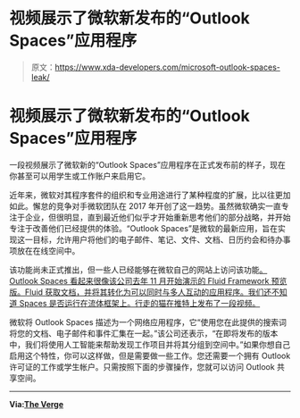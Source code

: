 # 视频展示了微软新发布的“Outlook Spaces”应用程序

> 原文：<https://www.xda-developers.com/microsoft-outlook-spaces-leak/>

# 视频展示了微软新发布的“Outlook Spaces”应用程序

一段视频展示了微软新的“Outlook Spaces”应用程序在正式发布前的样子，现在你甚至可以用学生或工作账户来启用它。

近年来，微软对其程序套件的组织和专业用途进行了某种程度的扩展，比以往更加如此。懈怠的竞争对手微软团队在 2017 年开创了这一趋势。虽然微软确实一直专注于企业，但很明显，直到最近他们似乎才开始重新思考他们的部分战略，并开始专注于改善他们已经提供的体验。“Outlook Spaces”是微软的最新应用，旨在实现这一目标，允许用户将他们的电子邮件、笔记、文件、文档、日历约会和待办事项放在在线空间中。

该功能尚未正式推出，但一些人已经能够在微软自己的网站上访问该功能[。Outlook Spaces 看起来很像该公司去年 11 月开始演示的 Fluid Framework 预览版。Fluid 获取文档，并将其转化为可以同时与多人互动的应用程序。我们还不知道 Spaces 是否运行在流体框架上。行走的猫在推特上发布了一段视频。](https://outlook.office.com/spaces)

微软将 Outlook Spaces 描述为一个网络应用程序，它“使用您在此提供的搜索词将您的文档、电子邮件和事件汇集在一起。”该公司还表示，“在即将发布的版本中，我们将使用人工智能来帮助发现工作项目并将其分组到空间中。”如果你想自己启用这个特性，你可以这样做，但是需要做一些工作。您还需要一个拥有 Outlook 许可证的工作或学生帐户。只需按照下面的步骤操作，您就可以访问 Outlook 共享空间。

* * *

**Via:[The Verge](https://www.theverge.com/2020/2/17/21140718/microsoft-outlook-spaces-project-organizational-feature-screenshots-video-leak)**